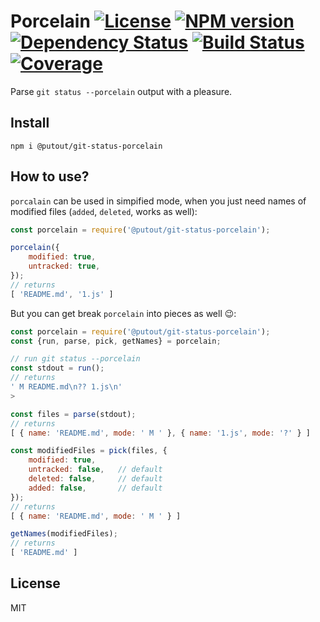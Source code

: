 # Porcelain [![License][LicenseIMGURL]][LicenseURL] [![NPM version][NPMIMGURL]][NPMURL] [![Dependency Status][DependencyStatusIMGURL]][DependencyStatusURL] [![Build Status][BuildStatusIMGURL]][BuildStatusURL] [![Coverage][CoverageIMGURL]][CoverageURL]

Parse `git status --porcelain` output with a pleasure.

## Install

```
npm i @putout/git-status-porcelain
```

## How to use?

`porcalain` can be used in simpified mode, when you just need names of modified files (`added`, `deleted`, works as well):

```js
const porcelain = require('@putout/git-status-porcelain');

porcelain({
    modified: true,
    untracked: true,
});
// returns
[ 'README.md', '1.js' ]
```

But you can get break `porcelain` into pieces as well 😉:

```js
const porcelain = require('@putout/git-status-porcelain');
const {run, parse, pick, getNames} = porcelain;

// run git status --porcelain
const stdout = run();
// returns
' M README.md\n?? 1.js\n'
>

const files = parse(stdout);
// returns
[ { name: 'README.md', mode: ' M ' }, { name: '1.js', mode: '?' } ]

const modifiedFiles = pick(files, {
    modified: true,
    untracked: false,   // default
    deleted: false,     // default
    added: false,       // default
});
// returns
[ { name: 'README.md', mode: ' M ' } ]

getNames(modifiedFiles);
// returns
[ 'README.md' ]
```

## License

MIT

[NPMIMGURL]:                https://img.shields.io/npm/v/@putout/git-status-porcelain.svg?style=flat&longCache=true
[BuildStatusIMGURL]:        https://img.shields.io/travis/coderaiser/git-status-porcelain/master.svg?style=flat&longCache=true
[DependencyStatusIMGURL]:   https://img.shields.io/david/coderaiser/git-status-porcelain.svg?style=flat&longCache=true
[LicenseIMGURL]:            https://img.shields.io/badge/license-MIT-317BF9.svg?style=flat&longCache=true
[NPMURL]:                   https://npmjs.org/package/@putout/git-status-porcelain 'npm'
[BuildStatusURL]:           https://travis-ci.org/coderaiser/git-status-porcelain  'Build Status'
[DependencyStatusURL]:      https://david-dm.org/coderaiser/git-status-porcelain 'Dependency Status'
[LicenseURL]:               https://tldrlegal.com/license/mit-license 'MIT License'

[CoverageURL]:              https://coveralls.io/github/coderaiser/git-status-porcelain?branch=master
[CoverageIMGURL]:           https://coveralls.io/repos/coderaiser/git-status-porcelain/badge.svg?branch=master&service=github

